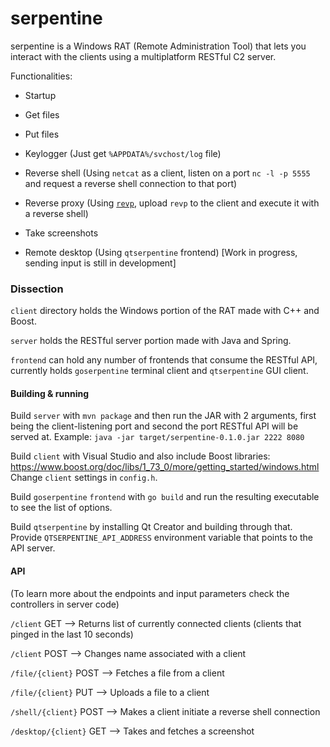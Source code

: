 # serpentine
serpentine is a Windows RAT (Remote Administration Tool) that lets you interact with the clients using a multiplatform RESTful C2 server.

Functionalities:

- Startup

- Get files

- Put files

- Keylogger (Just get `%APPDATA%/svchost/log` file)

- Reverse shell (Using `netcat` as a client, listen on a port `nc -l -p 5555` and request a reverse shell connection to that port)

- Reverse proxy (Using [`revp`](https://github.com/jafarlihi/revp), upload `revp` to the client and execute it with a reverse shell)

- Take screenshots

- Remote desktop (Using `qtserpentine` frontend) [Work in progress, sending input is still in development]

### Dissection
`client` directory holds the Windows portion of the RAT made with C++ and Boost.

`server` holds the RESTful server portion made with Java and Spring.

`frontend` can hold any number of frontends that consume the RESTful API, currently holds `goserpentine` terminal client and `qtserpentine` GUI client.

#### Building & running
Build `server` with `mvn package` and then run the JAR with 2 arguments, first being the client-listening port and second the port RESTful API will be served at. Example: `java -jar target/serpentine-0.1.0.jar 2222 8080`

Build `client` with Visual Studio and also include Boost libraries: https://www.boost.org/doc/libs/1_73_0/more/getting_started/windows.html
Change `client` settings in `config.h`.

Build `goserpentine` `frontend` with `go build` and run the resulting executable to see the list of options.

Build `qtserpentine` by installing Qt Creator and building through that. Provide `QTSERPENTINE_API_ADDRESS` environment variable that points to the API server.

#### API
(To learn more about the endpoints and input parameters check the controllers in server code)

`/client` GET --> Returns list of currently connected clients (clients that pinged in the last 10 seconds)

`/client` POST --> Changes name associated with a client

`/file/{client}` POST --> Fetches a file from a client

`/file/{client}` PUT --> Uploads a file to a client

`/shell/{client}` POST --> Makes a client initiate a reverse shell connection

`/desktop/{client}` GET --> Takes and fetches a screenshot
